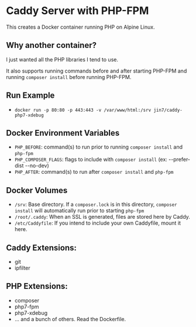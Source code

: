 # Caddy Server with PHP-FPM

This creates a Docker container running PHP on Alpine Linux.

## Why another container?  

I just wanted all the PHP libraries I tend to use.

It also supports running commands before and after starting PHP-FPM and running 
`composer install` before running PHP-FPM.

## Run Example

- `docker run -p 80:80 -p 443:443 -v /var/www/html:/srv jin7/caddy-php7-xdebug`


## Docker Environment Variables

- `PHP_BEFORE`: command(s) to run prior to running `composer install` and `php-fpm`
- `PHP_COMPOSER_FLAGS`: flags to include with `composer install` (ex: --prefer-dist --no-dev)
- `PHP_AFTER`: command(s) to run after `composer install` and `php-fpm`

## Docker Volumes

- `/srv`: Base directory.  If a `composer.lock` is in this directory, 
    `composer install` will automatically run prior to starting `php-fpm`
- `/root/.caddy`: When an SSL is generated, files are stored here by Caddy.
- `/etc/Caddyfile`: If you intend to include your own Caddyfile, mount it here.

## Caddy Extensions:

- git
- ipfilter

## PHP Extensions:

- composer
- php7-fpm
- php7-xdebug
- ... and a bunch of others.  Read the Dockerfile.
